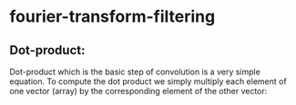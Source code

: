 # fourier-transform-filtering
## Dot-product:
Dot-product which is the basic step of convolution is a very simple equation. To compute the dot product we simply multiply each element of one vector (array) by the corresponding element of the other vector:
